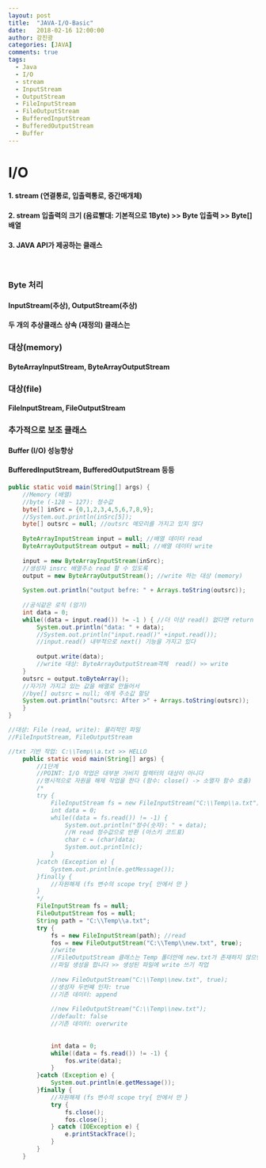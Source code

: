 ```yaml
---
layout: post
title:  "JAVA-I/O-Basic"
date:   2018-02-16 12:00:00
author: 강진광
categories: [JAVA]
comments: true
tags:
  - Java
  - I/O
  - stream
  - InputStream
  - OutputStream
  - FileInputStream
  - FileOutputStream
  - BufferedInputStream
  - BufferedOutputStream
  - Buffer
---
```

# I/O
#### 1. stream (연결통로, 입출력통로, 중간매개체)
#### 2. stream 입출력의 크기 (음료빨대: 기본적으로 1Byte) >> Byte 입출력 >> Byte[] 배열
#### 3. JAVA API가 제공하는 클래스
<br>

### Byte 처리
#### InputStream(추상), OutputStream(추상)
#### 두 개의 추상클래스 상속 (재정의) 클래스는

### 대상(memory)
#### ByteArrayInputStream, ByteArrayOutputStream

### 대상(file)
#### FileInputStream, FileOutputStream

### 추가적으로 보조 클래스
#### Buffer (I/O) 성능향상
#### BufferedInputStream, BufferedOutputStream 등등

~~~java
public static void main(String[] args) {
	//Memory (배열)
	//byte (-128 ~ 127): 정수값
	byte[] inSrc = {0,1,2,3,4,5,6,7,8,9};
	//System.out.println(inSrc[5]);
	byte[] outsrc = null; //outsrc 메모리를 가지고 있지 않다
	
	ByteArrayInputStream input = null; //배열 데이터 read
	ByteArrayOutputStream output = null; //배열 데이터 write
	
	input = new ByteArrayInputStream(inSrc);
	//생성자 insrc 배열주소 read 할 수 있도록
	output = new ByteArrayOutputStream(); //write 하는 대상 (memory)
	
	System.out.println("output befre: " + Arrays.toString(outsrc));
	
	//공식같은 로직 (암기)
	int data = 0;
	while((data = input.read()) != -1 ) { //더 이상 read() 없다면 return -1
		System.out.println("data: " + data);
		//System.out.println("input.read()" +input.read());
		//input.read() 내부적으로 next() 기능을 가지고 있다
		
		output.write(data);
		//write 대상: ByteArrayOutputStream객체  read() >> write
	}
	outsrc = output.toByteArray();
	//자기가 가지고 있는 값을 배열로 만들어서
	//bye[] outsrc = null; 에게 주소값 할당
	System.out.println("outsrc: After >" + Arrays.toString(outsrc));
	}
}
~~~

~~~java
//대상: File (read, write): 물리적인 파일
//FileInputStream, FileOutputStream

//txt 기반 작업: C:\\Temp\\a.txt >> HELLO
	public static void main(String[] args) {
		//1단계
		//POINT: I/O 작업은 대부분 가비지 컬렉터의 대상이 아니다
		//명시적으로 자원을 해제 작업을 한다 (함수: close() -> 소멸자 함수 호출)
		/*
		try {
			FileInputStream fs = new FileInputStream("C:\\Temp\\a.txt");
			int data = 0;
			while((data = fs.read()) != -1) {
				System.out.println("정수(숫자): " + data);
				//H read 정수값으로 반환 (아스키 코드표)
				char c = (char)data;
				System.out.println(c);
			}
		}catch (Exception e) {
			System.out.println(e.getMessage());
		}finally {
			//자원해제 (fs 변수의 scope try{ 안에서 만 }
		}
		*/
		FileInputStream fs = null;
		FileOutputStream fos = null;
		String path = "C:\\Temp\\a.txt";
		try {
			fs = new FileInputStream(path); //read
			fos = new FileOutputStream("C:\\Temp\\new.txt", true);
			//write
			//FileOutputStream 클래스는 Temp 폴더안에 new.txt가 존재하지 않으면
			//파일 생성을 합니다 >> 생성된 파일에 write 쓰기 작업
			
			//new FileOutputStream("C:\\Temp\\new.txt", true);
			//생성자 두번째 인자: true
			//기존 데이터: append
			
			//new FileOutputStream("C:\\Temp\\new.txt");
			//default: false
			//기존 데이터: overwrite
			
			
			int data = 0;
			while((data = fs.read()) != -1) {
				fos.write(data);
			}
		}catch (Exception e) {
			System.out.println(e.getMessage());
		}finally {
			//자원해제 (fs 변수의 scope try{ 안에서 만 }
			try {
				fs.close();
				fos.close();
			} catch (IOException e) {
				e.printStackTrace();
			}
		}		
	}
~~~
